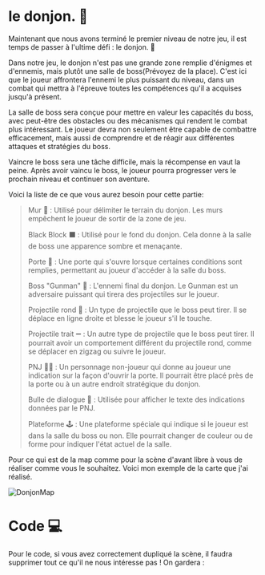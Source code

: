 
# le donjon. 🏰

Maintenant que nous avons terminé le premier niveau de notre jeu, il est temps de passer à l'ultime défi : le donjon. 🏰

Dans notre jeu, le donjon n'est pas une grande zone remplie d'énigmes et d'ennemis, mais plutôt une salle de boss(Prévoyez de la place). C'est ici que le joueur affrontera l'ennemi le plus puissant du niveau, dans un combat qui mettra à l'épreuve toutes les compétences qu'il a acquises jusqu'à présent.

La salle de boss sera conçue pour mettre en valeur les capacités du boss, avec peut-être des obstacles ou des mécanismes qui rendent le combat plus intéressant. Le joueur devra non seulement être capable de combattre efficacement, mais aussi de comprendre et de réagir aux différentes attaques et stratégies du boss.

Vaincre le boss sera une tâche difficile, mais la récompense en vaut la peine. Après avoir vaincu le boss, le joueur pourra progresser vers le prochain niveau et continuer son aventure.

Voici la liste de ce que vous aurez besoin pour cette partie:

> Mur 🧱 : Utilisé pour délimiter le terrain du donjon. Les murs empêchent le joueur de sortir de la zone de jeu.
> 
> Black Block ⬛ : Utilisé pour le fond du donjon. Cela donne à la salle de boss une apparence sombre et menaçante.
>
> Porte 🚪 : Une porte qui s'ouvre lorsque certaines conditions sont remplies, permettant au joueur d'accéder à la salle du boss.
>
> Boss "Gunman" 👾 : L'ennemi final du donjon. Le Gunman est un adversaire puissant qui tirera des projectiles sur le joueur.
>
> Projectile rond 🔵 : Un type de projectile que le boss peut tirer. Il se déplace en ligne droite et blesse le joueur s'il le touche.
>
> Projectile trait ➖ : Un autre type de projectile que le boss peut tirer. Il pourrait avoir un comportement différent du projectile rond, comme se déplacer en zigzag ou suivre le joueur.
>
> PNJ 🧑‍💼 : Un personnage non-joueur qui donne au joueur une indication sur la façon d'ouvrir la porte. Il pourrait être placé près de la porte ou à un autre endroit stratégique du donjon.
>
> Bulle de dialogue 💬 : Utilisée pour afficher le texte des indications données par le PNJ.
>
> Plateforme 🕹️ : Une plateforme spéciale qui indique si le joueur est dans la salle du boss ou non. Elle pourrait changer de couleur ou de forme pour indiquer l'état actuel de la salle.

Pour ce qui est de la map comme pour la scène d'avant libre à vous de réaliser comme vous le souhaitez. Voici mon exemple de la carte que j'ai réalisé.

![DonjonMap](Images/DonjonMap.png)

# Code 💻

Pour le code, si vous avez correctement dupliqué la scène, il faudra supprimer tout ce qu'il ne nous intéresse pas ! On gardera :




